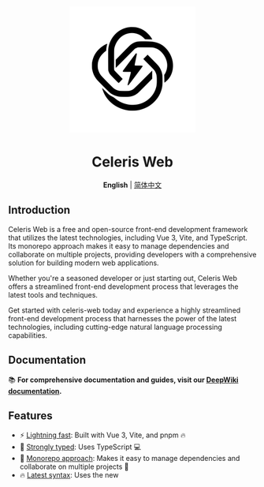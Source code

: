 <div align='center'>
<img src='docs/README.assets/logo.svg' alt='celeris-web - free and open-source front-end development framework' width='256'/>
<h1>Celeris Web</h1>
</div>

<div align='center'>
<b>English</b> | <a href="README.zh-CN.md">简体中文</a>
</div>

## Introduction

Celeris Web is a free and open-source front-end development framework that utilizes the latest technologies, including Vue 3, Vite, and TypeScript. Its monorepo approach makes it easy to manage dependencies and collaborate on multiple projects, providing developers with a comprehensive solution for building modern web applications.

Whether you're a seasoned developer or just starting out, Celeris Web offers a streamlined front-end development process that leverages the latest tools and techniques.

Get started with celeris-web today and experience a highly streamlined front-end development process that harnesses the power of the latest technologies, including cutting-edge natural language processing capabilities.

## Documentation

📚 **For comprehensive documentation and guides, visit our [DeepWiki documentation](https://deepwiki.com/kirklin/celeris-web).**

## Features

- ⚡ [Lightning fast](https://github.com/kirklin/celeris-web#readme): Built with Vue 3, Vite, and pnpm 🔥
- 💪 [Strongly typed](https://www.typescriptlang.org/): Uses TypeScript 💻
- 📂 [Monorepo approach](https://en.wikipedia.org/wiki/Monorepo): Makes it easy to manage dependencies and collaborate on multiple projects 🤝
- 🔥 [Latest syntax](https://github.com/vuejs/rfcs/pull/227): Uses the new <script setup> syntax 🆕
- 📦 [Components auto importing](https://github.com/kirklin/celeris-web/blob/master/packages/shared/vite/src/plugins/unpluginVueComponets.ts): Automatically imports components 🚚
- 📥 [APIs auto importing](https://github.com/kirklin/celeris-web/blob/master/packages/shared/vite/src/plugins/unpluginAutoImport.ts): Uses unplugin-auto-import to directly import Composition API and others 📨
- 💡 [Official router](https://router.vuejs.org/): Uses Vue Router v4 🛣️
- 🎉 [Loading feedback](https://github.com/rstacruz/nprogress): Uses NProgress to provide page loading progress feedback 🔄
- 🍍 [State management](https://pinia.esm.dev/): Uses Pinia for state management 🗃️
- 📜 [Chinese font preset](https://github.com/kirklin/unocss-preset-chinese): Includes a preset for Chinese fonts 🇨🇳
- 🌍 [I18n ready](https://github.com/kirklin/celeris-web/tree/master/packages/web/locale): Ready for internationalization with locales 🌎
- ☁️ [Netlify ready](https://www.netlify.com/): Zero-config deployment on Netlify ☁️

### Coding Style

- [@kirklin/eslint-config](https://github.com/kirklin/eslint-config)

### Recommended IDE Setup

- 🌪️ [WebStorm](https://www.jetbrains.com/webstorm/)
- 💻 [VSCode](https://code.visualstudio.com/)
- 💡 [Volar](https://marketplace.visualstudio.com/items?itemName=johnsoncodehk.volar)

### [packages](packages) dependency relationship

```mermaid
 graph TD
   admin{admin}
   admin --> admin-api
   admin --> assets
   admin --> ca-components
   admin --> components
   admin --> constants
   admin --> directives
   admin --> hooks
   admin --> locale
   admin --> request
   admin --> styles
   admin --> types
   admin --> utils
   assets
   components
   components --> assets
   components --> ca-components
   components --> constants
   components --> styles
   components --> types
   components --> utils
   ca-components
   ca-components --> constants
   ca-components --> utils
   directives
   directives --> utils
   hooks
   hooks --> types
   locale
   locale --> constants
   locale --> types
   locale --> utils
   request
   request --> constants
   request --> locale
   request --> types
   request --> utils
   types
   types --> constants
   utils
   utils --> types
   admin-api
   admin-api --> constants
   admin-api --> types

```

To update the diagram above edit the README file and open a new PR with the changes.

## Bilingual Comments in Code

In the design of Celeris Web, we emphasize the readability and learnability of the code. To achieve this, each function is equipped with bilingual comments in both Chinese and English, ensuring that developers, regardless of their native language, can easily understand and learn from the code.

**Why Choose Bilingual Comments?**

1. **Global Collaboration:** In multicultural teams, bilingual comments foster better communication and collaboration, ensuring that team members can accurately comprehend the functionality and implementation of the code.

2. **Convenient Learning:** For beginners, bilingual comments provide a more user-friendly learning environment, aiding them in quickly grasping the logic and structure of the code.

3. **Developer-Friendly:** We are committed to creating a developer-friendly environment, and bilingual comments are a crucial measure we've taken to achieve this goal.

**Example:**

```typescript
/**
 * 打开一个新的浏览器窗口
 * Open a new browser window
 *
 * @param {string} url - 要在新窗口中打开的 URL
 * The URL to open in the new window
 *
 * @param {object} options - 打开窗口的选项
 * Options for opening the window
 * @param {string} options.target - 新窗口的名称或特殊选项，默认为 "_blank"
 * @param {string} options.features - 新窗口的特性（大小，位置等），默认为 "noopener=yes,noreferrer=yes"
 */
export function openWindow(url: string, { target = "_blank", features = "noopener=yes,noreferrer=yes" }: {
  target?: "_blank" | "_self" | "_parent" | "_top"; // 新窗口的名称或特殊选项，默认为 "_blank"
  features?: string; // 新窗口的特性（大小，位置等），默认为 "noopener=yes,noreferrer=yes"
} = {}) {
  window.open(url, target, features);
}
```

Through these bilingual comments, we aim to provide developers with a more enjoyable and efficient coding experience, making Celeris Web a frontend template that is truly easy to pick up and dive into.

## Benefits of Monorepo Design

**1. Easier Dependency Management:** Monorepo centralizes the management of dependencies for all projects, avoiding version conflicts between different projects and making overall dependency management clearer and simpler.

**2. Code Sharing and Reusability:** Different projects can easily share and reuse code, reducing the workload of redundant development. This is highly beneficial for maintaining code consistency and improving development efficiency.

**3. Unified Build and Deployment:** Monorepo simplifies the entire development process through a unified build and deployment workflow, reducing the complexity of configuration and management and enhancing collaboration efficiency within the development team.

**4. Unified Version Control:** With all projects in the same version control repository, version management becomes more consistent and controllable. This helps the team better track and handle version-related issues. The Monorepo design positions Celeris Web not only as an admin system template but also as a frontend web template for rapidly developing C-end products. With Celeris Web, the journey of frontend development becomes even more relaxed and enjoyable! 🚀

## Design Philosophy: Breaking the Limits of Admin Management, Focusing on C-End User Experience

In the market, most frontend templates primarily cater to the needs of B-end users, providing powerful features and flexible interfaces for enterprise management systems (Admin). However, few templates consider the characteristics of C-end products in their design, and this is where Celeris Web innovates.

**Breaking the Limits of Admin Management:**

Traditional Admin management systems prioritize data display and business management, while C-end products emphasize user experience and visual appeal. Recognizing C-end users' demands for aesthetically pleasing interfaces and smooth interactions, Celeris Web not only offers robust backend management features but also focuses on elevating the frontend interface to a higher level of user satisfaction.

**Focusing on C-End User Experience:**

Celeris Web is not just a template for admin systems; it's a frontend web template that prioritizes the user experience for C-end products. We aim to break free from the constraints of traditional Admin systems by introducing innovative design principles, ensuring that C-end products presented on the frontend deliver an outstanding user experience.

**Highlighted Features:**

- **Stylish and Aesthetic UI Design:** We prioritize visual aesthetics, utilizing modern design languages to make Celeris Web's UI not just a compilation of features but a visual feast that captivates C-end users.
- **User-Friendly Interaction Experience:** Considering the habits and needs of C-end users, Celeris Web emphasizes interactive design. Through smooth animation effects and intuitive operations, users can experience unprecedented pleasure and convenience.
- **Customizable Themes for Personalization:** Recognizing the diversity of C-end products, we provide a rich set of theme customization options, allowing each C-end project to have a unique appearance that perfectly aligns with personalized requirements.

With this unique design philosophy, Celeris Web strives to explore new possibilities in frontend development, injecting more vitality and creativity into C-end products. We believe that such innovation will garner widespread user recognition and contribute to higher product value. In the world of Celeris Web, frontend development transcends the confines of Admin systems, incorporating more exciting elements related to user experience.

## Try it now!

### GitHub Template

[Create a repo from this template on GitHub](https://github.com/kirklin/celeris-web/generate).

### Clone to local

```bash
npx degit kirklin/celeris-web my-vite-app
cd my-vite-app
pnpm i
```

## Usage

### Development

Just run and visit http://localhost:8888

```bash
pnpm run dev
```

### Build

To build the App, run

```bash
pnpm run build
```

And you will see the generated file in `dist` that ready to be served.

### Deploy on Netlify

Go to [Netlify](https://app.netlify.com/start) and select your clone, `OK` along the way, and your App will be live in a minute.

### Docker Production Build

First, build the celeris-web image by opening the terminal in the project's root directory.

```bash
docker buildx build . -t celeris-web:latest
```

Run the image and specify port mapping with the `-p` flag.

```bash
docker run --rm -it -p 8080:80 celeris-web:latest
```

## Star History

<a href="https://star-history.com/#kirklin/celeris-web&Date">
 <picture>
   <source media="(prefers-color-scheme: dark)" srcset="https://api.star-history.com/svg?repos=kirklin/celeris-web&type=Date&theme=dark" />
   <source media="(prefers-color-scheme: light)" srcset="https://api.star-history.com/svg?repos=kirklin/celeris-web&type=Date" />
   <img alt="Star History Chart" src="https://api.star-history.com/svg?repos=kirklin/celeris-web&type=Date" />
 </picture>
</a>

